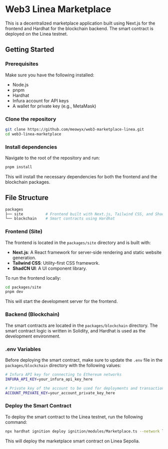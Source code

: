 # Web3 Linea Marketplace

This is a decentralized marketplace application built using Next.js for the frontend and Hardhat for the blockchain backend. The smart contract is deployed on the Linea testnet.

## Getting Started

### Prerequisites

Make sure you have the following installed:

- Node.js
- pnpm
- Hardhat
- Infura account for API keys
- A wallet for private key (e.g., MetaMask)

### Clone the repository

```bash
git clone https://github.com/meowyx/web3-marketplace-linea.git
cd web3-linea-marketplace

```

### Install dependencies

Navigate to the root of the repository and run:

```bash
pnpm install

```

This will install the necessary dependencies for both the frontend and the blockchain packages.

## File Structure

```bash
packages
├── site          # Frontend built with Next.js, Tailwind CSS, and ShadcnUI
└── blockchain    # Smart contracts using Hardhat

```

### Frontend (Site)

The frontend is located in the `packages/site` directory and is built with:

- **Next.js**: A React framework for server-side rendering and static website generation.
- **Tailwind CSS**: Utility-first CSS framework.
- **ShadCN UI**: A UI component library.

To run the frontend locally:

```bash
cd packages/site
pnpm dev

```

This will start the development server for the frontend.

### Backend (Blockchain)

The smart contracts are located in the `packages/blockchain` directory. The smart contract logic is written in Solidity, and Hardhat is used as the development environment.

### .env Variables

Before deploying the smart contract, make sure to update the `.env` file in the `packages/blockchain` directory with the following values:

```bash
# Infura API key for connecting to Ethereum networks
INFURA_API_KEY=your_infura_api_key_here

# Private key of the account to be used for deployments and transactions
ACCOUNT_PRIVATE_KEY=your_account_private_key_here

```

### Deploy the Smart Contract

To deploy the smart contract to the Linea testnet, run the following command:

```bash
npx hardhat ignition deploy ignition/modules/Marketplace.ts --network linea-testnet

```

This will deploy the marketplace smart contract on Linea Sepolia.
